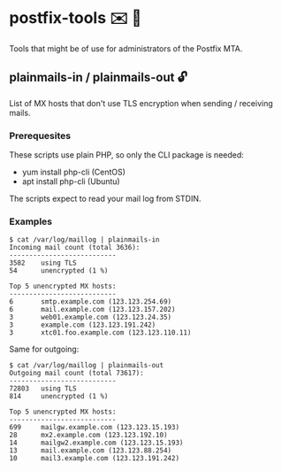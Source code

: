 # postfix-tools :envelope: :wrench:

Tools that might be of use for administrators of the Postfix MTA.

## plainmails-in / plainmails-out :unlock:

List of MX hosts that don't use TLS encryption when sending / receiving mails.

### Prerequesites

These scripts use plain PHP, so only the CLI package is needed:

* yum install php-cli (CentOS)
* apt install php-cli (Ubuntu)

The scripts expect to read your mail log from STDIN.

### Examples

```
$ cat /var/log/maillog | plainmails-in
Incoming mail count (total 3636):
---------------------------
3582    using TLS
54      unencrypted (1 %)

Top 5 unencrypted MX hosts:
---------------------------
6       smtp.example.com (123.123.254.69)
6       mail.example.com (123.123.157.202)
3       web01.example.com (123.123.24.35)
3       example.com (123.123.191.242)
3       xtc01.foo.example.com (123.123.110.11)
```
Same for outgoing:
```
$ cat /var/log/maillog | plainmails-out
Outgoing mail count (total 73617):
---------------------------
72803   using TLS
814     unencrypted (1 %)

Top 5 unencrypted MX hosts:
---------------------------
699     mailgw.example.com (123.123.15.193)
28      mx2.example.com (123.123.192.10)
14      mailgw2.example.com (123.123.15.193)
13      mail.example.com (123.123.88.254)
10      mail3.example.com (123.123.191.242)
```
